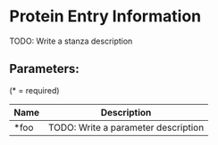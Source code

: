 Protein Entry Information
=========================

TODO: Write a stanza description

## Parameters:

(* = required)

| Name | Description                         |
|------|-------------------------------------|
| *foo | TODO: Write a parameter description |
